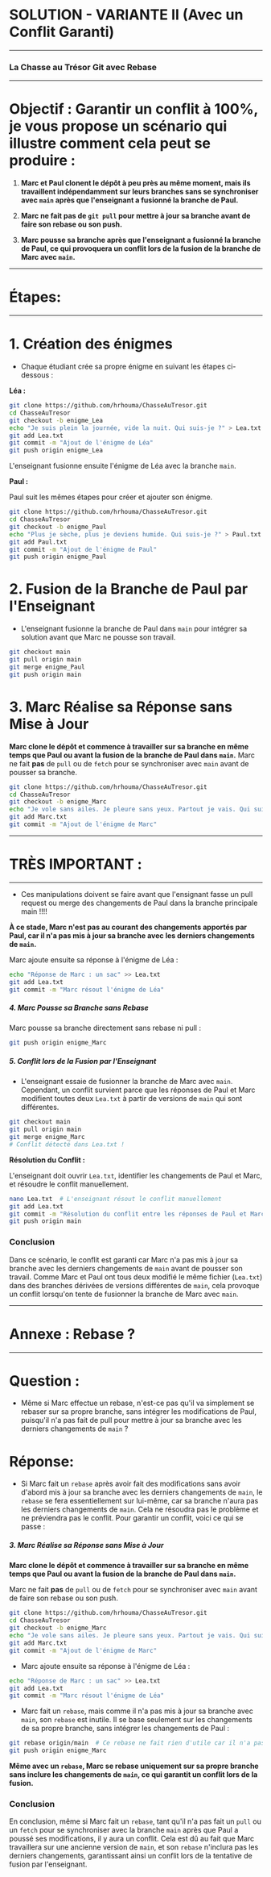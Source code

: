 # SOLUTION - VARIANTE II (Avec un Conflit Garanti)

---

### La Chasse au Trésor Git avec Rebase

----


# Objectif :  Garantir un conflit à 100%, je vous propose un scénario qui illustre comment cela peut se produire :

1. **Marc et Paul clonent le dépôt à peu près au même moment, mais ils travaillent indépendamment sur leurs branches sans se synchroniser avec `main` après que l'enseignant a fusionné la branche de Paul.**

2. **Marc ne fait pas de `git pull` pour mettre à jour sa branche avant de faire son rebase ou son push.** 

3. **Marc pousse sa branche après que l'enseignant a fusionné la branche de Paul, ce qui provoquera un conflit lors de la fusion de la branche de Marc avec `main`.**

---

# Étapes: 

----

# 1. Création des énigmes

- Chaque étudiant crée sa propre énigme en suivant les étapes ci-dessous :

**Léa :**

```bash
git clone https://github.com/hrhouma/ChasseAuTresor.git
cd ChasseAuTresor
git checkout -b enigme_Lea
echo "Je suis plein la journée, vide la nuit. Qui suis-je ?" > Lea.txt
git add Lea.txt
git commit -m "Ajout de l'énigme de Léa"
git push origin enigme_Lea
```

L'enseignant fusionne ensuite l'énigme de Léa avec la branche `main`.

**Paul :**

Paul suit les mêmes étapes pour créer et ajouter son énigme.

```bash
git clone https://github.com/hrhouma/ChasseAuTresor.git
cd ChasseAuTresor
git checkout -b enigme_Paul
echo "Plus je sèche, plus je deviens humide. Qui suis-je ?" > Paul.txt
git add Paul.txt
git commit -m "Ajout de l'énigme de Paul"
git push origin enigme_Paul
```

# 2. Fusion de la Branche de Paul par l'Enseignant

- L'enseignant fusionne la branche de Paul dans `main` pour intégrer sa solution avant que Marc ne pousse son travail.

```bash
git checkout main
git pull origin main
git merge enigme_Paul
git push origin main
```

# 3. Marc Réalise sa Réponse sans Mise à Jour

**Marc clone le dépôt et commence à travailler sur sa branche en même temps que Paul ou avant la fusion de la branche de Paul dans `main`.** Marc ne fait **pas** de `pull` ou de `fetch` pour se synchroniser avec `main` avant de pousser sa branche.

```bash
git clone https://github.com/hrhouma/ChasseAuTresor.git
cd ChasseAuTresor
git checkout -b enigme_Marc
echo "Je vole sans ailes. Je pleure sans yeux. Partout je vais. Qui suis-je ?" > Marc.txt
git add Marc.txt
git commit -m "Ajout de l'énigme de Marc"
```

---

# TRÈS IMPORTANT  : 

----

- Ces manipulations doivent se faire avant que l'ensignant fasse un pull request ou merge des changements de Paul dans la branche principale main !!!!

**À ce stade, Marc n'est pas au courant des changements apportés par Paul, car il n'a pas mis à jour sa branche avec les derniers changements de `main`.**

Marc ajoute ensuite sa réponse à l'énigme de Léa :

```bash
echo "Réponse de Marc : un sac" >> Lea.txt
git add Lea.txt
git commit -m "Marc résout l'énigme de Léa"
```

##### 4. Marc Pousse sa Branche sans Rebase

Marc pousse sa branche directement sans rebase ni pull :

```bash
git push origin enigme_Marc
```

##### 5. Conflit lors de la Fusion par l'Enseignant

- L'enseignant essaie de fusionner la branche de Marc avec `main`. Cependant, un conflit survient parce que les réponses de Paul et Marc modifient toutes deux `Lea.txt` à partir de versions de `main` qui sont différentes.

```bash
git checkout main
git pull origin main
git merge enigme_Marc
# Conflit détecté dans Lea.txt !
```

**Résolution du Conflit :**

L'enseignant doit ouvrir `Lea.txt`, identifier les changements de Paul et Marc, et résoudre le conflit manuellement.

```bash
nano Lea.txt  # L'enseignant résout le conflit manuellement
git add Lea.txt
git commit -m "Résolution du conflit entre les réponses de Paul et Marc"
git push origin main
```

### Conclusion

Dans ce scénario, le conflit est garanti car Marc n'a pas mis à jour sa branche avec les derniers changements de `main` avant de pousser son travail. Comme Marc et Paul ont tous deux modifié le même fichier (`Lea.txt`) dans des branches dérivées de versions différentes de `main`, cela provoque un conflit lorsqu'on tente de fusionner la branche de Marc avec `main`.










---

# Annexe : Rebase ?

---


# Question : 
- Même si Marc effectue un rebase, n'est-ce pas qu'il va simplement se rebaser sur sa propre branche, sans intégrer les modifications de Paul, puisqu'il n'a pas fait de pull pour mettre à jour sa branche avec les derniers changements de `main` ?

# Réponse: 

- Si Marc fait un `rebase` après avoir fait des modifications sans avoir d'abord mis à jour sa branche avec les derniers changements de `main`, le `rebase` se fera essentiellement sur lui-même, car sa branche n'aura pas les derniers changements de `main`. Cela ne résoudra pas le problème et ne préviendra pas le conflit. Pour garantir un conflit, voici ce qui se passe :



##### 3. Marc Réalise sa Réponse sans Mise à Jour

**Marc clone le dépôt et commence à travailler sur sa branche en même temps que Paul ou avant la fusion de la branche de Paul dans `main`.** 

Marc ne fait **pas** de `pull` ou de `fetch` pour se synchroniser avec `main` avant de faire son rebase ou son push.

```bash
git clone https://github.com/hrhouma/ChasseAuTresor.git
cd ChasseAuTresor
git checkout -b enigme_Marc
echo "Je vole sans ailes. Je pleure sans yeux. Partout je vais. Qui suis-je ?" > Marc.txt
git add Marc.txt
git commit -m "Ajout de l'énigme de Marc"
```

- Marc ajoute ensuite sa réponse à l'énigme de Léa :

```bash
echo "Réponse de Marc : un sac" >> Lea.txt
git add Lea.txt
git commit -m "Marc résout l'énigme de Léa"
```


- Marc fait un `rebase`, mais comme il n'a pas mis à jour sa branche avec `main`, son `rebase` est inutile. Il se base seulement sur les changements de sa propre branche, sans intégrer les changements de Paul :

```bash
git rebase origin/main  # Ce rebase ne fait rien d'utile car il n'a pas fait de pull
git push origin enigme_Marc
```

**Même avec un `rebase`, Marc se rebase uniquement sur sa propre branche sans inclure les changements de `main`, ce qui garantit un conflit lors de la fusion.**



### Conclusion

En conclusion, même si Marc fait un `rebase`, tant qu'il n'a pas fait un `pull` ou un `fetch` pour se synchroniser avec la branche `main` après que Paul a poussé ses modifications, il y aura un conflit. Cela est dû au fait que Marc travaillera sur une ancienne version de `main`, et son `rebase` n'inclura pas les derniers changements, garantissant ainsi un conflit lors de la tentative de fusion par l'enseignant.
